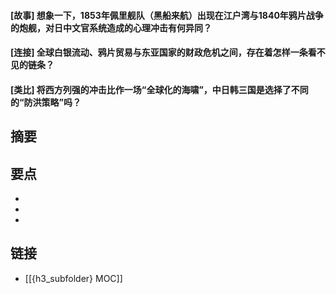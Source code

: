 #### [故事] 想象一下，1853年佩里舰队（黑船来航）出现在江户湾与1840年鸦片战争的炮舰，对日中文官系统造成的心理冲击有何异同？


#### [连接] 全球白银流动、鸦片贸易与东亚国家的财政危机之间，存在着怎样一条看不见的链条？


#### [类比] 将西方列强的冲击比作一场“全球化的海啸”，中日韩三国是选择了不同的“防洪策略”吗？


## 摘要


## 要点

- 
- 
- 

## 链接

- [[{h3_subfolder} MOC]]
